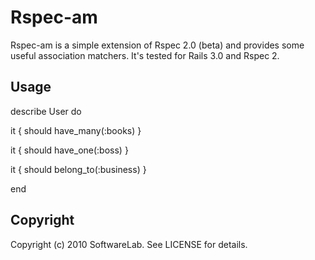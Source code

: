 # Rspec-am

Rspec-am is a simple extension of Rspec 2.0 (beta) and provides some useful association matchers. It's tested for Rails 3.0 and Rspec 2.

## Usage

describe User do

  it { should have_many(:books) }
  
  it { should have_one(:boss) }
  
  it { should belong_to(:business) }
  
end

    

    
## Copyright
Copyright (c) 2010 SoftwareLab. See LICENSE for details.
